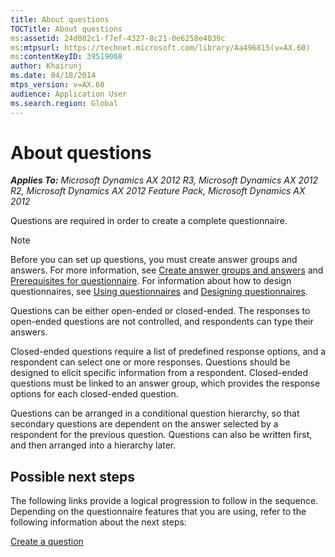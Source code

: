 ```yaml
---
title: About questions
TOCTitle: About questions
ms:assetid: 24d082c1-f7ef-4327-8c21-0e6258e4039c
ms:mtpsurl: https://technet.microsoft.com/library/Aa496815(v=AX.60)
ms:contentKeyID: 39519068
author: Khairunj
ms.date: 04/18/2014
mtps_version: v=AX.60
audience: Application User
ms.search.region: Global
---
```


# About questions 


_**Applies To:** Microsoft Dynamics AX 2012 R3, Microsoft Dynamics AX 2012 R2, Microsoft Dynamics AX 2012 Feature Pack, Microsoft Dynamics AX 2012_

Questions are required in order to create a complete questionnaire.


> [!NOTE]
> <P>Before you can set up questions, you must create answer groups and answers. For more information, see <A href="create-answer-groups-and-answers.md">Create answer groups and answers</A> and <A href="prerequisites-for-questionnaire.md">Prerequisites for questionnaire</A>. For information about how to design questionnaires, see <A href="using-questionnaires.md">Using questionnaires</A> and <A href="designing-questionnaires.md">Designing questionnaires</A>.</P>



Questions can be either open-ended or closed-ended. The responses to open-ended questions are not controlled, and respondents can type their answers.

Closed-ended questions require a list of predefined response options, and a respondent can select one or more responses. Questions should be designed to elicit specific information from a respondent. Closed-ended questions must be linked to an answer group, which provides the response options for each closed-ended question.

Questions can be arranged in a conditional question hierarchy, so that secondary questions are dependent on the answer selected by a respondent for the previous question. Questions can also be written first, and then arranged into a hierarchy later.

## Possible next steps

The following links provide a logical progression to follow in the sequence. Depending on the questionnaire features that you are using, refer to the following information about the next steps:

[Create a question](create-a-question.md)

  


